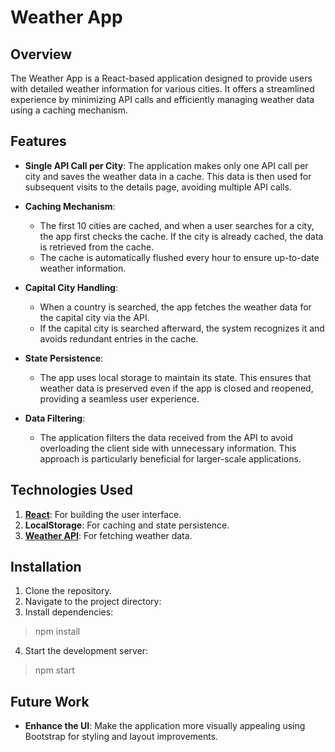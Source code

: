 # Weather App

## Overview

The Weather App is a React-based application designed to provide users with detailed weather information for various cities. It offers a streamlined experience by minimizing API calls and efficiently managing weather data using a caching mechanism.

## Features

- **Single API Call per City**: The application makes only one API call per city and saves the weather data in a cache. This data is then used for subsequent visits to the details page, avoiding multiple API calls.

- **Caching Mechanism**: 
    - The first 10 cities are cached, and when a user searches for a city, the app first checks the cache. If the city is already cached, the data is retrieved from the cache.
    - The cache is automatically flushed every hour to ensure up-to-date weather information.

- **Capital City Handling**: 
    - When a country is searched, the app fetches the weather data for the capital city via the API.
    - If the capital city is searched afterward, the system recognizes it and avoids redundant entries in the cache.

- **State Persistence**:
    - The app uses local storage to maintain its state. This ensures that weather data is preserved even if the app is closed and reopened, providing a seamless user experience.

- **Data Filtering**: 
    - The application filters the data received from the API to avoid overloading the client side with unnecessary information. This approach is particularly beneficial for larger-scale applications.

## Technologies Used
1. **[React](https://react.dev)**: For building the user interface.
2. **LocalStorage**: For caching and state persistence.
3. **[Weather API](https://rapidapi.com/weatherapi/api/weatherapi-com/)**: For fetching weather data.

## Installation
1. Clone the repository.
2. Navigate to the project directory:
3. Install dependencies: 
> npm install
4. Start the development server: 
> npm start

## Future Work
- **Enhance the UI**: Make the application more visually appealing using Bootstrap for styling and layout improvements.

